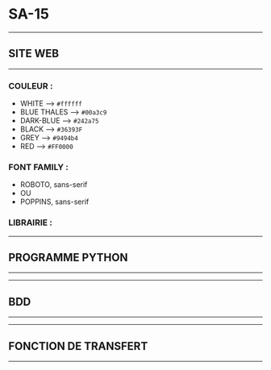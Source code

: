 # SA-15
----------------------------------------------------------------------------------------
## SITE WEB
----------------------------------------------------------------------------------------
### COULEUR :

- WHITE --> `#ffffff`
- BLUE THALES --> `#00a3c9`
- DARK-BLUE --> `#242a75`
- BLACK --> `#36393F`
- GREY --> `#9494b4`
- RED --> `#FF0000`


### FONT FAMILY :

- ROBOTO, sans-serif
- OU
- POPPINS, sans-serif

### LIBRAIRIE :

<link rel="stylesheet" href="https://cdnjs.cloudflare.com/ajax/libs/font-awesome/4.7.0/css/font-awesome.min.css">
<link rel="stylesheet" href="https://fonts.googleapis.com/css2?family=Material+Symbols+Outlined:opsz,wght,FILL,GRAD@20..48,100..700,0..1,-50..200" />

-----------------------------------------------------------------------------------------
## PROGRAMME PYTHON
-----------------------------------------------------------------------------------------

-----------------------------------------------------------------------------------------
## BDD
-----------------------------------------------------------------------------------------

-----------------------------------------------------------------------------------------
## FONCTION DE TRANSFERT
-----------------------------------------------------------------------------------------





